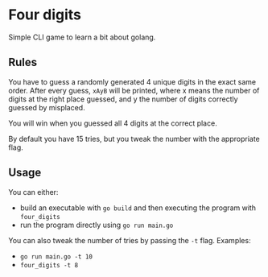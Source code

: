 # Four digits

Simple CLI game to learn a bit about golang.

## Rules
You have to guess a randomly generated 4 unique digits in the exact same order.
After every guess, `xAyB` will be printed, where x means the number of digits at the right place guessed, and y the number of digits correctly guessed by misplaced.

You will win when you guessed all 4 digits at the correct place.


By default you have 15 tries, but you tweak the number with the appropriate flag.

## Usage

You can either:
- build an executable with `go build` and then executing the program with `four_digits`
- run the program directly using `go run main.go`

You can also tweak the number of tries by passing the `-t` flag.
Examples: 
- `go run main.go -t 10` 
- `four_digits -t 8`